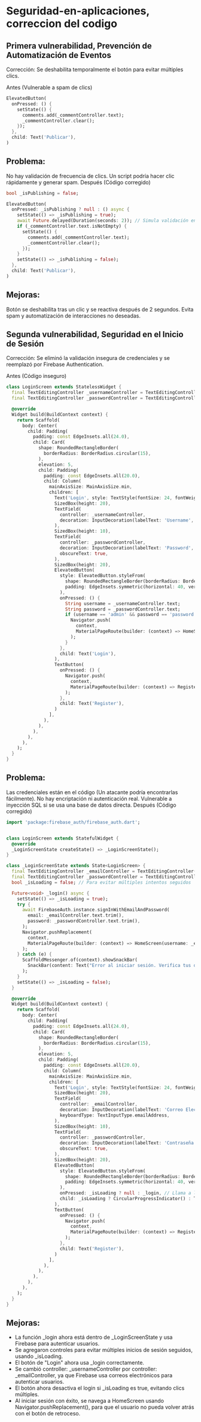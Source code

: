 # Seguridad-en-aplicaciones, correccion del codigo
## Primera vulnerabilidad, Prevención de Automatización de Eventos
Corrección: Se deshabilita temporalmente el botón para evitar múltiples clics.

Antes (Vulnerable a spam de clics)

```dart
ElevatedButton(
  onPressed: () {
    setState(() {
      comments.add(_commentController.text);
      _commentController.clear();
    });
  },
  child: Text('Publicar'),
)
```

## Problema:

No hay validación de frecuencia de clics.
Un script podría hacer clic rápidamente y generar spam.
Después (Código corregido)

```dart
bool _isPublishing = false;

ElevatedButton(
  onPressed: _isPublishing ? null : () async {
    setState(() => _isPublishing = true);
    await Future.delayed(Duration(seconds: 2)); // Simula validación en servidor
    if (_commentController.text.isNotEmpty) {
      setState(() {
        comments.add(_commentController.text);
        _commentController.clear();
      });
    }
    setState(() => _isPublishing = false);
  },
  child: Text('Publicar'),
)
```
## Mejoras:

Botón se deshabilita tras un clic y se reactiva después de 2 segundos.
Evita spam y automatización de interacciones no deseadas.


## Segunda vulnerabilidad, Seguridad en el Inicio de Sesión
Corrección: Se eliminó la validación insegura de credenciales y se reemplazó por Firebase Authentication.

Antes (Código inseguro)

```dart
class LoginScreen extends StatelessWidget {
  final TextEditingController _usernameController = TextEditingController();
  final TextEditingController _passwordController = TextEditingController();

  @override
  Widget build(BuildContext context) {
    return Scaffold(
      body: Center(
        child: Padding(
          padding: const EdgeInsets.all(24.0),
          child: Card(
            shape: RoundedRectangleBorder(
              borderRadius: BorderRadius.circular(15),
            ),
            elevation: 5,
            child: Padding(
              padding: const EdgeInsets.all(20.0),
              child: Column(
                mainAxisSize: MainAxisSize.min,
                children: [
                  Text('Login', style: TextStyle(fontSize: 24, fontWeight: FontWeight.bold)),
                  SizedBox(height: 20),
                  TextField(
                    controller: _usernameController,
                    decoration: InputDecoration(labelText: 'Username', border: OutlineInputBorder()),
                  ),
                  SizedBox(height: 10),
                  TextField(
                    controller: _passwordController,
                    decoration: InputDecoration(labelText: 'Password', border: OutlineInputBorder()),
                    obscureText: true,
                  ),
                  SizedBox(height: 20),
                  ElevatedButton(
                    style: ElevatedButton.styleFrom(
                      shape: RoundedRectangleBorder(borderRadius: BorderRadius.circular(10)),
                      padding: EdgeInsets.symmetric(horizontal: 40, vertical: 15),
                    ),
                    onPressed: () {
                      String username = _usernameController.text;
                      String password = _passwordController.text;
                      if (username == 'admin' && password == 'password') {
                        Navigator.push(
                          context,
                          MaterialPageRoute(builder: (context) => HomeScreen(username: username)),
                        );
                      }
                    },
                    child: Text('Login'),
                  ),
                  TextButton(
                    onPressed: () {
                      Navigator.push(
                        context,
                        MaterialPageRoute(builder: (context) => RegisterScreen()),
                      );
                    },
                    child: Text('Register'),
                  )
                ],
              ),
            ),
          ),
        ),
      ),
    );
  }
}
```

## Problema:

Las credenciales están en el código (Un atacante podría encontrarlas fácilmente).
No hay encriptación ni autenticación real.
Vulnerable a inyección SQL si se usa una base de datos directa.
Después (Código corregido)
```dart
import 'package:firebase_auth/firebase_auth.dart';


class LoginScreen extends StatefulWidget {
  @override
  _LoginScreenState createState() => _LoginScreenState();
}

class _LoginScreenState extends State<LoginScreen> {
  final TextEditingController _emailController = TextEditingController();
  final TextEditingController _passwordController = TextEditingController();
  bool _isLoading = false; // Para evitar múltiples intentos seguidos

  Future<void> _login() async {
    setState(() => _isLoading = true);
    try {
      await FirebaseAuth.instance.signInWithEmailAndPassword(
        email: _emailController.text.trim(),
        password: _passwordController.text.trim(),
      );
      Navigator.pushReplacement(
        context,
        MaterialPageRoute(builder: (context) => HomeScreen(username: _emailController.text)),
      );
    } catch (e) {
      ScaffoldMessenger.of(context).showSnackBar(
        SnackBar(content: Text("Error al iniciar sesión. Verifica tus datos")),
      );
    }
    setState(() => _isLoading = false);
  }

  @override
  Widget build(BuildContext context) {
    return Scaffold(
      body: Center(
        child: Padding(
          padding: const EdgeInsets.all(24.0),
          child: Card(
            shape: RoundedRectangleBorder(
              borderRadius: BorderRadius.circular(15),
            ),
            elevation: 5,
            child: Padding(
              padding: const EdgeInsets.all(20.0),
              child: Column(
                mainAxisSize: MainAxisSize.min,
                children: [
                  Text('Login', style: TextStyle(fontSize: 24, fontWeight: FontWeight.bold)),
                  SizedBox(height: 20),
                  TextField(
                    controller: _emailController,
                    decoration: InputDecoration(labelText: 'Correo Electrónico', border: OutlineInputBorder()),
                    keyboardType: TextInputType.emailAddress,
                  ),
                  SizedBox(height: 10),
                  TextField(
                    controller: _passwordController,
                    decoration: InputDecoration(labelText: 'Contraseña', border: OutlineInputBorder()),
                    obscureText: true,
                  ),
                  SizedBox(height: 20),
                  ElevatedButton(
                    style: ElevatedButton.styleFrom(
                      shape: RoundedRectangleBorder(borderRadius: BorderRadius.circular(10)),
                      padding: EdgeInsets.symmetric(horizontal: 40, vertical: 15),
                    ),
                    onPressed: _isLoading ? null : _login, // Llama a la función _login
                    child: _isLoading ? CircularProgressIndicator() : Text('Login'),
                  ),
                  TextButton(
                    onPressed: () {
                      Navigator.push(
                        context,
                        MaterialPageRoute(builder: (context) => RegisterScreen()),
                      );
                    },
                    child: Text('Register'),
                  )
                ],
              ),
            ),
          ),
        ),
      ),
    );
  }
}
```

## Mejoras:
- La función _login ahora está dentro de _LoginScreenState y usa Firebase para autenticar usuarios.
- Se agregaron controles para evitar múltiples inicios de sesión seguidos, usando _isLoading.
- El botón de "Login" ahora usa _login correctamente.
- Se cambió controller: _usernameController por controller: _emailController, ya que Firebase usa correos electrónicos para autenticar usuarios.
- El botón ahora desactiva el login si _isLoading es true, evitando clics múltiples.
- Al iniciar sesión con éxito, se navega a HomeScreen usando Navigator.pushReplacement(), para que el usuario no pueda volver atrás con el botón de retroceso.
